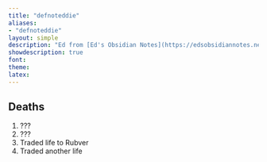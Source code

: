 ```yaml
---
title: "defnoteddie"
aliases:
- "defnoteddie"
layout: simple
description: "Ed from [Ed's Obsidian Notes](https://edsobsidiannotes.netlify.app/). [mc here](https://namemc.com/profile/DefNotEddie.1)"
showdescription: true
font: 
theme: 
latex: 
---
```


## Deaths

1. ???
2. ???
3. Traded life to Rubver
4. Traded another life
